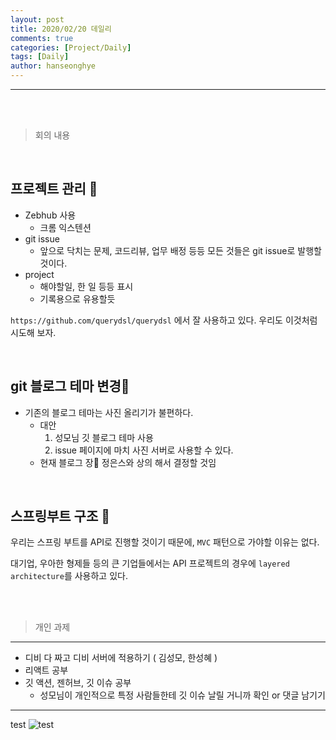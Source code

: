 ```yaml
---
layout: post
title: 2020/02/20 데일리
comments: true
categories: [Project/Daily]
tags: [Daily]
author: hanseonghye
---
```


---

<br /><br />

> <subtitle> 회의 내용 </subtitle>

<br />

## 프로젝트 관리 🍔

- Zebhub 사용
  - 크롬 익스텐션
- git issue
  - 앞으로 닥치는 문제, 코드리뷰, 업무 배정 등등 모든 것들은 git issue로 발행할 것이다.
- project
  - 해야할일, 한 일 등등 표시
  - 기록용으로 유용할듯

`https://github.com/querydsl/querydsl` 에서 잘 사용하고 있다. 우리도 이것처럼 시도해 보자.

<br />

## git 블로그 테마 변경🍙

- 기존의 블로그 테마는 사진 올리기가 불편하다.
  - 대안
    1. 성모님 깃 블로그 테마 사용
    2. issue 페이지에 마치 사진 서버로 사용할 수 있다.
  - 현재 블로그 장👑 정은스와 상의 해서 결정할 것임

<br />

## 스프링부트 구조 🍤

우리는 스프링 부트를 API로 진행할 것이기 때문에, `MVC` 패턴으로 가야할 이유는 없다.

대기업, 우아한 형제들 등의 큰 기업들에서는 API 프로젝트의 경우에 `layered architecture`를 사용하고 있다.

<br /><br />

> <subtitle> 개인 과제 </subtitle>

---

- 디비 다 짜고 디비 서버에 적용하기 ( 김성모, 한성혜 )
- 리액트 공부
- 깃 액션, 젠허브, 깃 이슈 공부
  - 성모님이 개인적으로 특정 사람들한테 깃 이슈 날릴 거니까 확인 or 댓글 남기기

---

test ![test](/assets/user-img/sbim.png)
